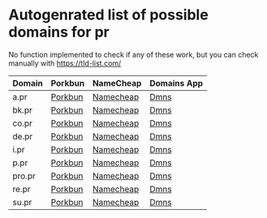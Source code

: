 # Autogenrated list of possible domains for pr

No function implemented to check if any of these work, but you can check manually with https://tld-list.com/

| Domain | Porkbun | NameCheap | Domains App |
|---|---|---|---|
| a.pr | [Porkbun](https://porkbun.com/checkout/search?prb=e814663da1&tlds=&idnLanguage=&search=search&q=a.pr) | [Namecheap](https://www.namecheap.com/domains/registration/results/?domain=a.pr) | [Dmns](https://dmns.app/domains?q=a.pr) |
| bk.pr | [Porkbun](https://porkbun.com/checkout/search?prb=e814663da1&tlds=&idnLanguage=&search=search&q=bk.pr) | [Namecheap](https://www.namecheap.com/domains/registration/results/?domain=bk.pr) | [Dmns](https://dmns.app/domains?q=bk.pr) |
| co.pr | [Porkbun](https://porkbun.com/checkout/search?prb=e814663da1&tlds=&idnLanguage=&search=search&q=co.pr) | [Namecheap](https://www.namecheap.com/domains/registration/results/?domain=co.pr) | [Dmns](https://dmns.app/domains?q=co.pr) |
| de.pr | [Porkbun](https://porkbun.com/checkout/search?prb=e814663da1&tlds=&idnLanguage=&search=search&q=de.pr) | [Namecheap](https://www.namecheap.com/domains/registration/results/?domain=de.pr) | [Dmns](https://dmns.app/domains?q=de.pr) |
| i.pr | [Porkbun](https://porkbun.com/checkout/search?prb=e814663da1&tlds=&idnLanguage=&search=search&q=i.pr) | [Namecheap](https://www.namecheap.com/domains/registration/results/?domain=i.pr) | [Dmns](https://dmns.app/domains?q=i.pr) |
| p.pr | [Porkbun](https://porkbun.com/checkout/search?prb=e814663da1&tlds=&idnLanguage=&search=search&q=p.pr) | [Namecheap](https://www.namecheap.com/domains/registration/results/?domain=p.pr) | [Dmns](https://dmns.app/domains?q=p.pr) |
| pro.pr | [Porkbun](https://porkbun.com/checkout/search?prb=e814663da1&tlds=&idnLanguage=&search=search&q=pro.pr) | [Namecheap](https://www.namecheap.com/domains/registration/results/?domain=pro.pr) | [Dmns](https://dmns.app/domains?q=pro.pr) |
| re.pr | [Porkbun](https://porkbun.com/checkout/search?prb=e814663da1&tlds=&idnLanguage=&search=search&q=re.pr) | [Namecheap](https://www.namecheap.com/domains/registration/results/?domain=re.pr) | [Dmns](https://dmns.app/domains?q=re.pr) |
| su.pr | [Porkbun](https://porkbun.com/checkout/search?prb=e814663da1&tlds=&idnLanguage=&search=search&q=su.pr) | [Namecheap](https://www.namecheap.com/domains/registration/results/?domain=su.pr) | [Dmns](https://dmns.app/domains?q=su.pr) |
